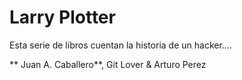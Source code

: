# Larry Plotter

Esta serie de libros cuentan la historia de un hacker....

** Juan A. Caballero**, Git Lover & Arturo Perez
